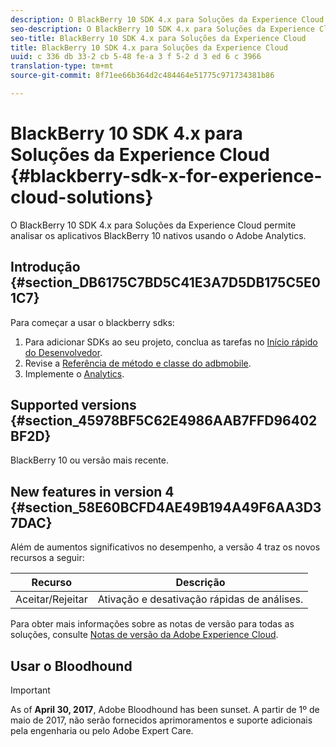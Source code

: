 ```yaml
---
description: O BlackBerry 10 SDK 4.x para Soluções da Experience Cloud permite analisar os aplicativos BlackBerry 10 nativos usando o Adobe Analytics.
seo-description: O BlackBerry 10 SDK 4.x para Soluções da Experience Cloud permite analisar os aplicativos BlackBerry 10 nativos usando o Adobe Analytics
seo-title: BlackBerry 10 SDK 4.x para Soluções da Experience Cloud
title: BlackBerry 10 SDK 4.x para Soluções da Experience Cloud
uuid: c 336 db 33-2 cb 5-48 fe-a 3 f 5-2 d 3 ed 6 c 3966
translation-type: tm+mt
source-git-commit: 8f71ee66b364d2c484464e51775c971734381b86

---
```



# BlackBerry 10 SDK 4.x para Soluções da Experience Cloud {#blackberry-sdk-x-for-experience-cloud-solutions}

O BlackBerry 10 SDK 4.x para Soluções da Experience Cloud permite analisar os aplicativos BlackBerry 10 nativos usando o Adobe Analytics.

## Introdução {#section_DB6175C7BD5C41E3A7D5DB175C5E01C7}

Para começar a usar o blackberry sdks:

1. Para adicionar SDKs ao seu projeto, conclua as tarefas no [Início rápido do Desenvolvedor](/help/blackberry/dev-qs.md).
1. Revise a [Referência de método e classe do adbmobile](/help/blackberry/methods.md).
1. Implemente o [Analytics](/help/blackberry/analytics.md).

## Supported versions {#section_45978BF5C62E4986AAB7FFD96402BF2D}

BlackBerry 10 ou versão mais recente.

## New features in version 4 {#section_58E60BCFD4AE49B194A49F6AA3D37DAC}

Além de aumentos significativos no desempenho, a versão 4 traz os novos recursos a seguir:

| Recurso | Descrição |
|--- |--- |
| Aceitar/Rejeitar | Ativação e desativação rápidas de análises. |

Para obter mais informações sobre as notas de versão para todas as soluções, consulte [Notas de versão da Adobe Experience Cloud](https://marketing.adobe.com/resources/help/en_US/whatsnew/).

## Usar o Bloodhound

>[!IMPORTANT]
>
>As of **April 30, 2017**, Adobe Bloodhound has been sunset. A partir de 1º de maio de 2017, não serão fornecidos aprimoramentos e suporte adicionais pela engenharia ou pelo Adobe Expert Care.
